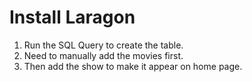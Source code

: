 # Install Laragon
1. Run the SQL Query to create the table.
2. Need to manually add the movies first.
3. Then add the show to make it appear on home page.


